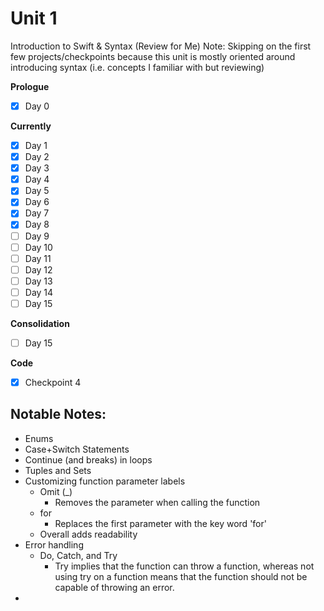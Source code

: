 # Unit 1
Introduction to Swift & Syntax (Review for Me)
Note: Skipping on the first few projects/checkpoints because this unit is mostly oriented around introducing syntax (i.e. concepts I familiar with but reviewing)

**Prologue**
- [x] Day 0

**Currently**
- [x] Day 1
- [x] Day 2
- [x] Day 3
- [x] Day 4
- [x] Day 5
- [x] Day 6
- [x] Day 7 
- [x] Day 8
- [ ] Day 9
- [ ] Day 10
- [ ] Day 11
- [ ] Day 12
- [ ] Day 13
- [ ] Day 14
- [ ] Day 15

**Consolidation**
- [ ] Day 15

**Code**
- [x] Checkpoint 4


## Notable Notes:
* Enums
* Case+Switch Statements
* Continue (and breaks) in loops
* Tuples and Sets
* Customizing function parameter labels
  * Omit (\_)
    * Removes the parameter when calling the function
  * for
    * Replaces the first parameter with the key word 'for'
  * Overall adds readability
* Error handling
  * Do, Catch, and Try
    * Try implies that the function can throw a function, whereas not using try on a function means that the function should not be capable of throwing an error.
* 
